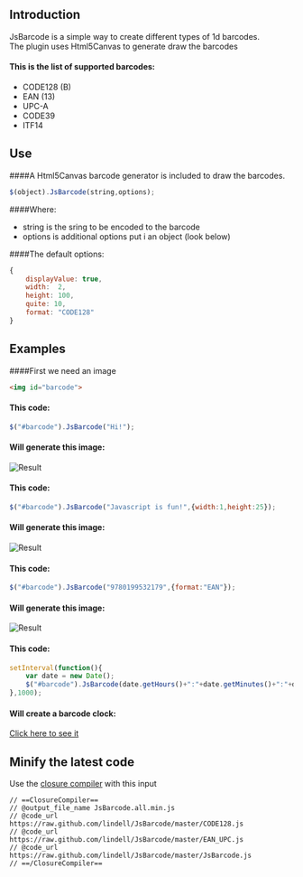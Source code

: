 Introduction
----
JsBarcode is a simple way to create different types of 1d barcodes.  
The plugin uses Html5Canvas to generate draw the barcodes

#### This is the list of supported barcodes:
*  CODE128 (B)
*  EAN (13)
*  UPC-A
*  CODE39
*  ITF14

Use
----
####A Html5Canvas barcode generator is included to draw the barcodes.
````javascript
$(object).JsBarcode(string,options);
````
####Where:
*  string is the sring to be encoded to the barcode
*  options is additional options put i an object (look below)

####The default options:
````javascript
{
	displayValue: true,
	width:	2,
	height:	100,
	quite: 10,
	format:	"CODE128"
}
````


Examples
----

####First we need an image
````html
<img id="barcode">
````

#### This code:
````javascript
$("#barcode").JsBarcode("Hi!");
````

#### Will generate this image:
![Result](http://i.imgur.com/eSKThTK.png)
  
  
  
#### This code:
````javascript
$("#barcode").JsBarcode("Javascript is fun!",{width:1,height:25});
````
#### Will generate this image:
![Result](http://i.imgur.com/sD9Ougw.png)
  
  
  
#### This code:
````javascript
$("#barcode").JsBarcode("9780199532179",{format:"EAN"});
````
#### Will generate this image:
![Result](http://i.imgur.com/ntpr27d.png)
  
  
  
#### This code:
````javascript
setInterval(function(){
	var date = new Date();
	$("#barcode").JsBarcode(date.getHours()+":"+date.getMinutes()+":"+date.getSeconds());
},1000);
````
#### Will create a barcode clock:
[Click here to see it](http://fleo.se/barcode/example/barcodeClock.html)



Minify the latest code
----
Use the [closure compiler](http://closure-compiler.appspot.com/home) with this input
````
// ==ClosureCompiler==
// @output_file_name JsBarcode.all.min.js
// @code_url https://raw.github.com/lindell/JsBarcode/master/CODE128.js
// @code_url https://raw.github.com/lindell/JsBarcode/master/EAN_UPC.js
// @code_url https://raw.github.com/lindell/JsBarcode/master/JsBarcode.js
// ==/ClosureCompiler==
````
